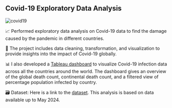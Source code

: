 ## Covid-19 Exploratory Data Analysis

![covid19](https://github.com/user-attachments/assets/1073ac52-0608-47a4-9bd2-d96285bd8356)

📈 Performed exploratory data analysis on Covid-19 data to find the damage caused by the pandemic in different countries. 

🦠 The project includes data cleaning, transformation, and visualization to provide insights into the impact of Covid-19 globally.

📊 I also developed a [Tableau dashboard](https://public.tableau.com/app/profile/rafsan.ahmed8668/viz/CovidDataVisualizationDashboard-May2024/Dashboard1) to visualize Covid-19 infection data across all the countries around the world. The dashboard gives an overview of the global death count, continental death count, and a filtered view of percentage population infected by country.

🗃️ Dataset: Here is a link to the [dataset](https://ourworldindata.org/covid-deaths). This analysis is based on data available up to May 2024.
